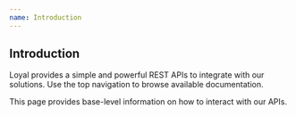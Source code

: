 ```yaml
---
name: Introduction
---
```


## Introduction

Loyal provides a simple and powerful REST APIs to integrate with our solutions. Use the top navigation to browse available documentation.

This page provides base-level information on how to interact with our APIs.

